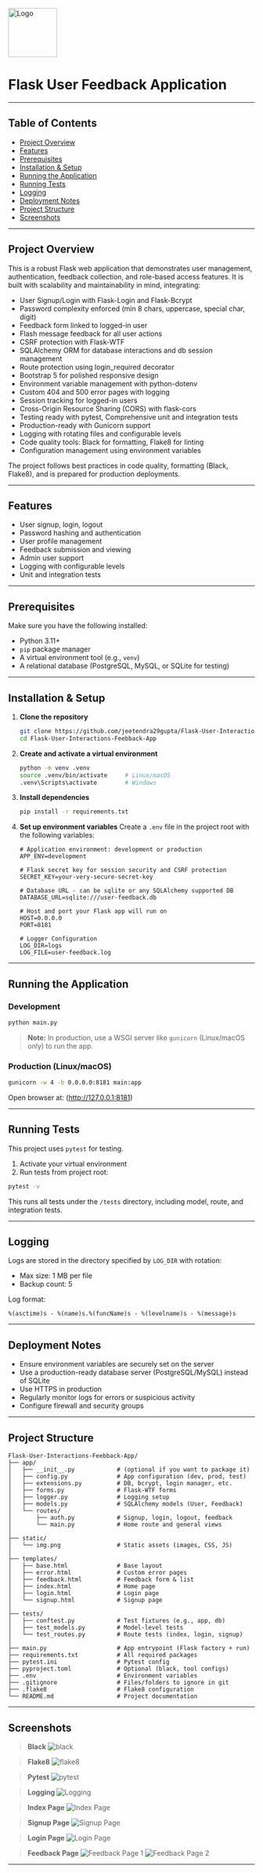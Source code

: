 <img src="static/img.png" alt="Logo" width="100">

# Flask User Feedback Application

---

## Table of Contents

* [Project Overview](#project-overview)
* [Features](#features)
* [Prerequisites](#prerequisites)
* [Installation & Setup](#installation--setup)
* [Running the Application](#running-the-application)
* [Running Tests](#running-tests)
* [Logging](#logging)
* [Deployment Notes](#deployment-notes)
* [Project Structure](#project-structure)
* [Screenshots](#screenshots)

---

## Project Overview

This is a robust Flask web application that demonstrates user management, authentication, feedback collection, and role-based access features. It is built with scalability and maintainability in mind, integrating:

* User Signup/Login with Flask-Login and Flask-Bcrypt 
* Password complexity enforced (min 8 chars, uppercase, special char, digit)
* Feedback form linked to logged-in user 
* Flash message feedback for all user actions 
* CSRF protection with Flask-WTF 
* SQLAlchemy ORM for database interactions and db session management
* Route protection using login\_required decorator 
* Bootstrap 5 for polished responsive design 
* Environment variable management with python-dotenv 
* Custom 404 and 500 error pages with logging 
* Session tracking for logged-in users 
* Cross-Origin Resource Sharing (CORS) with flask-cors 
* Testing ready with pytest, Comprehensive unit and integration tests 
* Production-ready with Gunicorn support 
* Logging with rotating files and configurable levels 
* Code quality tools: Black for formatting, Flake8 for linting
* Configuration management using environment variables


The project follows best practices in code quality, formatting (Black, Flake8), and is prepared for production deployments.

---

## Features

* User signup, login, logout
* Password hashing and authentication
* User profile management
* Feedback submission and viewing
* Admin user support
* Logging with configurable levels
* Unit and integration tests

---

## Prerequisites

Make sure you have the following installed:

* Python 3.11+
* `pip` package manager
* A virtual environment tool (e.g., `venv`)
* A relational database (PostgreSQL, MySQL, or SQLite for testing)

---

## Installation & Setup

1. **Clone the repository**

   ```bash
   git clone https://github.com/jeetendra29gupta/Flask-User-Interactions-Feebback-App.git
   cd Flask-User-Interactions-Feebback-App
   ```

2. **Create and activate a virtual environment**

   ```bash
   python -m venv .venv
   source .venv/bin/activate     # Linux/macOS
   .venv\Scripts\activate        # Windows
   ```

3. **Install dependencies**

   ```bash
   pip install -r requirements.txt
   ```

4. **Set up environment variables**
   Create a `.env` file in the project root with the following variables:

   ```env
   # Application environment: development or production
   APP_ENV=development
   
   # Flask secret key for session security and CSRF protection
   SECRET_KEY=your-very-secure-secret-key
   
   # Database URL - can be sqlite or any SQLAlchemy supported DB
   DATABASE_URL=sqlite:///user-feedback.db
   
   # Host and port your Flask app will run on
   HOST=0.0.0.0
   PORT=8181
   
   # Logger Configuration
   LOG_DIR=logs
   LOG_FILE=user-feedback.log

   ```

---

## Running the Application

### Development

```bash
python main.py
```

> **Note:** In production, use a WSGI server like `gunicorn` (Linux/macOS only) to run the app.

### Production (Linux/macOS)

```bash
gunicorn -w 4 -b 0.0.0.0:8181 main:app
```

Open browser at: (http://127.0.0.1:8181)

---

## Running Tests

This project uses `pytest` for testing.

1. Activate your virtual environment
2. Run tests from project root:

```bash
pytest -v
```

This runs all tests under the `/tests` directory, including model, route, and integration tests.

---

## Logging

Logs are stored in the directory specified by `LOG_DIR` with rotation:

* Max size: 1 MB per file
* Backup count: 5

Log format:

```
%(asctime)s - %(name)s.%(funcName)s - %(levelname)s - %(message)s
```

---

## Deployment Notes

* Ensure environment variables are securely set on the server
* Use a production-ready database server (PostgreSQL/MySQL) instead of SQLite
* Use HTTPS in production
* Regularly monitor logs for errors or suspicious activity
* Configure firewall and security groups

---

## Project Structure

```
Flask-User-Interactions-Feebback-App/
├── app/
│   ├── __init__.py            # (optional if you want to package it)
│   ├── config.py              # App configuration (dev, prod, test)
│   ├── extensions.py          # DB, bcrypt, login manager, etc.
│   ├── forms.py               # Flask-WTF forms
│   ├── logger.py              # Logging setup
│   ├── models.py              # SQLAlchemy models (User, Feedback)
│   └── routes/
│       ├── auth.py            # Signup, login, logout, feedback
│       └── main.py            # Home route and general views
│
├── static/
│   └── img.png                # Static assets (images, CSS, JS)
│
├── templates/
│   ├── base.html              # Base layout
│   ├── error.html             # Custom error pages
│   ├── feedback.html          # Feedback form & list
│   ├── index.html             # Home page
│   ├── login.html             # Login page
│   └── signup.html            # Signup page
│
├── tests/
│   ├── conftest.py            # Test fixtures (e.g., app, db)
│   ├── test_models.py         # Model-level tests
│   └── test_routes.py         # Route tests (index, login, signup)
│
├── main.py                    # App entrypoint (Flask factory + run)
├── requirements.txt           # All required packages
├── pytest.ini                 # Pytest config
├── pyproject.toml             # Optional (black, tool configs)
├── .env                       # Environment variables
├── .gitignore                 # Files/folders to ignore in git
├── .flake8                    # Flake8 configuration
└── README.md                  # Project documentation
```

---

## Screenshots

> **Black** ![black](static/img_1.png)

> **Flake8** ![flake8](static/img_2.png)

> **Pytest** ![pytest](static/img_3.png)

> **Logging** ![Logging](static/img_4.png)

> **Index Page** ![Index Page](static/img_5.png)

> **Signup Page** ![Signup Page](static/img_6.png)

> **Login Page** ![Login Page](static/img_7.png)

> **Feedback Page** ![Feedback Page 1](static/img_8.png) ![Feedback Page 2](static/img_9.png)

---
